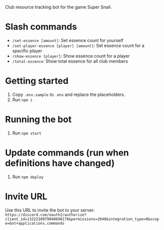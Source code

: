 Club resource tracking bot for the game Super Snail.

# Slash commands

* `/set-essence [amount]`: Set essence count for yourself
* `/set-player-essence [player] [amount]`: Set essence count for a specific player
* `/show-essence [player]`: Show essence count for a player
* `/total-essence`: Show total essence for all club members

# Getting started

1. Copy `.env.sample` to `.env` and replace the placeholders.
1. Run `npm i`

# Running the bot

1. Run `npm start`

# Update commands (run when definitions have changed)

1. Run `npm deploy`

# Invite URL

Use this URL to invite the bot to your server: `https://discord.com/oauth2/authorize?client_id=1322218979040690176&permissions=2048&integration_type=0&scope=bot+applications.commands`

